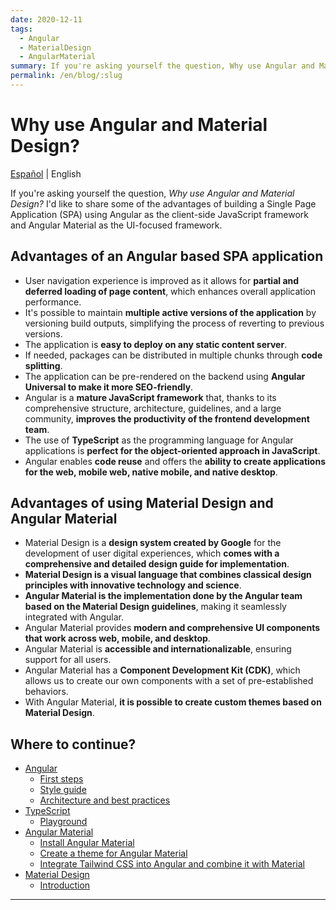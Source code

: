 ```yaml
---
date: 2020-12-11
tags:
  - Angular
  - MaterialDesign
  - AngularMaterial
summary: If you're asking yourself the question, Why use Angular and Material Design? I'd like to share some of the advantages of building a Single Page Application (SPA) using Angular as the client-side JavaScript framework and Angular Material as the UI-focused framework.
permalink: /en/blog/:slug
---
```


# Why use Angular and Material Design?

<social-share class="social-share--header" />

[Español](/blog/por-que-usar-angular-material-design/) | English

If you're asking yourself the question, _Why use Angular and Material Design?_ I'd like to share some of the advantages of building a Single Page Application (SPA) using Angular as the client-side JavaScript framework and Angular Material as the UI-focused framework.

## Advantages of an Angular based SPA application

- User navigation experience is improved as it allows for **partial and deferred loading of page content**, which enhances overall application performance.
- It's possible to maintain **multiple active versions of the application** by versioning build outputs, simplifying the process of reverting to previous versions.
- The application is **easy to deploy on any static content server**.
- If needed, packages can be distributed in multiple chunks through **code splitting**.
- The application can be pre-rendered on the backend using **Angular Universal to make it more SEO-friendly**.
- Angular is a **mature JavaScript framework** that, thanks to its comprehensive structure, architecture, guidelines, and a large community, **improves the productivity of the frontend development team**.
- The use of **TypeScript** as the programming language for Angular applications is **perfect for the object-oriented approach in JavaScript**.
- Angular enables **code reuse** and offers the **ability to create applications for the web, mobile web, native mobile, and native desktop**.

## Advantages of using Material Design and Angular Material

- Material Design is a **design system created by Google** for the development of user digital experiences, which **comes with a comprehensive and detailed design guide for implementation**.
- **Material Design is a visual language that combines classical design principles with innovative technology and science**.
- **Angular Material is the implementation done by the Angular team based on the Material Design guidelines**, making it seamlessly integrated with Angular.
- Angular Material provides **modern and comprehensive UI components that work across web, mobile, and desktop**.
- Angular Material is **accessible and internationalizable**, ensuring support for all users.
- Angular Material has a **Component Development Kit (CDK)**, which allows us to create our own components with a set of pre-established behaviors.
- With Angular Material, **it is possible to create custom themes based on Material Design**.

## Where to continue?

- [Angular](https://angular.io)
  - [First steps](https://angular.io/guide/quickstart)
  - [Style guide](https://angular.io/guide/styleguide)
  - [Architecture and best practices](/en/blog/architecture-best-practices-angular/)
- [TypeScript](https://www.typescriptlang.org/)
  - [Playground](https://www.typescriptlang.org/play/)
- [Angular Material](https://material.angular.io/)
  - [Install Angular Material](/en/blog/install-angular-material/)
  - [Create a theme for Angular Material](/en/blog/create-theme-angular-material/)
  - [Integrate Tailwind CSS into Angular and combine it with Material](/en/blog/integrate-tailwind-css-angular-material/)
- [Material Design](https://material.io/)
  - [Introduction](https://material.io/design/introduction/)

---
<social-share class="social-share--footer" />
